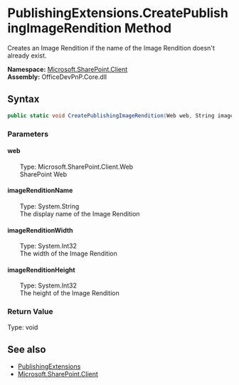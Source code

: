 # PublishingExtensions.CreatePublishingImageRendition Method  
 Creates an Image Rendition if the name of the Image Rendition doesn't already exist.   

**Namespace:** [Microsoft.SharePoint.Client](Microsoft.SharePoint.Client.md)  
**Assembly:** OfficeDevPnP.Core.dll  
## Syntax
```C#
public static void CreatePublishingImageRendition(Web web, String imageRenditionName, Int32 imageRenditionWidth, Int32 imageRenditionHeight)
```
### Parameters
#### web  
&emsp;&emsp;Type: Microsoft.SharePoint.Client.Web  
&emsp;&emsp;SharePoint Web  

  

#### imageRenditionName  
&emsp;&emsp;Type: System.String  
&emsp;&emsp;The display name of the Image Rendition  

  

#### imageRenditionWidth  
&emsp;&emsp;Type: System.Int32  
&emsp;&emsp;The width of the Image Rendition  

  

#### imageRenditionHeight  
&emsp;&emsp;Type: System.Int32  
&emsp;&emsp;The height of the Image Rendition  

  

### Return Value
Type: void  

## See also
- [PublishingExtensions](Microsoft.SharePoint.Client.PublishingExtensions.md) 
- [Microsoft.SharePoint.Client](Microsoft.SharePoint.Client.md) 

